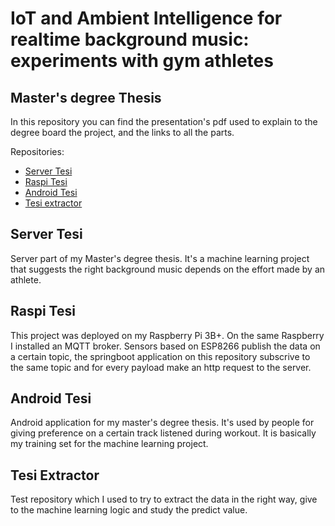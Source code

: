 # IoT and Ambient Intelligence for realtime background music: experiments with gym athletes

## Master's degree Thesis

In this repository you can find the presentation's pdf used to explain to the degree board the project, and the links to all the parts.

Repositories:

- [Server Tesi](https://github.com/claudiocavallaro/serverTesi)
- [Raspi Tesi](https://github.com/claudiocavallaro/raspitesi)
- [Android Tesi](https://github.com/claudiocavallaro/AndroidTesi)
- [Tesi extractor](https://github.com/claudiocavallaro/tesi.extractor)

## Server Tesi

Server part of my Master's degree thesis. It's a machine learning project that suggests the right background music depends on the effort made by an athlete.

## Raspi Tesi
This project was deployed on my Raspberry Pi 3B+. On the same Raspberry I installed an MQTT broker. Sensors based on ESP8266 publish the data on a certain topic, the springboot application on this repository subscrive to the same topic and for every payload make an http request to the server.

## Android Tesi
Android application for my master's degree thesis. It's used by people for giving preference on a certain track listened during workout.
It is basically my training set for the machine learning project.

## Tesi Extractor
Test repository which I used to try to extract the data in the right way, give to the machine learning logic and study the predict value.
